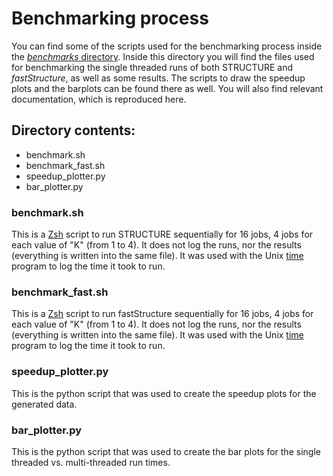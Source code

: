 # Benchmarking process

You can find some of the scripts used for the benchmarking process inside the [*benchmarks* directory](https://github.com/StuntsPT/Structure_threader/tree/master/benchmarks). Inside this directory you will find the files used for benchmarking the single threaded runs of both STRUCTURE and *fastStructure*, as well as some results.
The scripts to draw the speedup plots and the barplots can be found there as well.
You will also find relevant documentation, which is reproduced here.


## Directory contents:

* benchmark.sh
* benchmark_fast.sh
* speedup_plotter.py
* bar_plotter.py


### benchmark.sh

This is a [Zsh](http://www.zsh.org/) script to run STRUCTURE sequentially for 16 jobs, 4 jobs for each value of "K" (from 1 to 4).
It does not log the runs, nor the results (everything is written into the same file).
It was used with the Unix [time](http://linux.die.net/man/1/time) program to log the time it took to run.


### benchmark_fast.sh

This is a [Zsh](http://www.zsh.org/) script to run fastStructure sequentially for 16 jobs, 4 jobs for each value of "K" (from 1 to 4).
It does not log the runs, nor the results (everything is written into the same file).
It was used with the Unix [time](http://linux.die.net/man/1/time) program to log the time it took to run.


### speedup_plotter.py

This is the python script that was used to create the speedup plots for the generated data.


### bar_plotter.py

This is the python script that was used to create the bar plots for the single threaded vs. multi-threaded run times.
